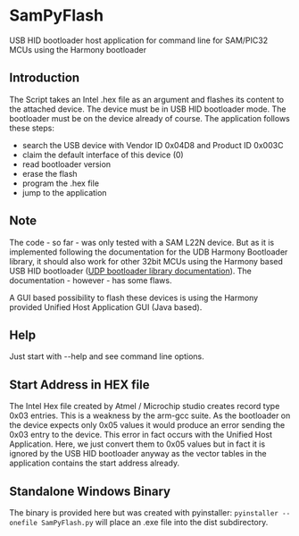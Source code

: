# SamPyFlash
USB HID bootloader host application for command line for SAM/PIC32 MCUs using the Harmony bootloader

## Introduction
The Script takes an Intel .hex file as an argument and flashes its content to the attached device.
The device must be in USB HID bootloader mode. The bootloader must be on the device already of course.
The application follows these steps:
* search the USB device with Vendor ID 0x04D8 and Product ID 0x003C
* claim the default interface of this device (0)
* read bootloader version
* erase the flash
* program the .hex file
* jump to the application

## Note
The code - so far - was only tested with a SAM L22N device. But as it is implemented following the documentation for the UDB Harmony Bootloader library, it should also work for other 32bit MCUs using the Harmony based USB HID bootloader ([UDP bootloader library documentation](https://microchip-mplab-harmony.github.io/bootloader/GUID-4B1469D8-2DAF-46D9-85B4-31895F8645A9.html)). The documentation - however - has some flaws.

A GUI based possibility to flash these devices is using the Harmony provided Unified Host Application GUI (Java based).

## Help
Just start with --help and see command line options.

## Start Address in HEX file
The Intel Hex file created by Atmel / Microchip studio creates record type 0x03 entries. This is a weakness by the arm-gcc suite.
As the bootloader on the device expects only 0x05 values it would produce an error sending the 0x03 entry to the device. This error in fact occurs with the Unified Host Application. Here, we just convert them to 0x05 values but in fact it is ignored by the USB HID bootloader anyway as the vector tables in the application contains the start address already.

## Standalone Windows Binary
The binary is provided here but was created with pyinstaller:
`pyinstaller --onefile SamPyFlash.py`
will place an .exe file into the dist subdirectory.


